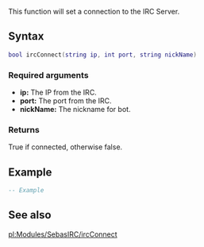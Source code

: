 This function will set a connection to the IRC Server.

Syntax
------

``` lua
bool ircConnect(string ip, int port, string nickName)
```

### Required arguments

-   **ip:** The IP from the IRC.
-   **port:** The port from the IRC.
-   **nickName:** The nickname for bot.

### Returns

True if connected, otherwise false.

Example
-------

``` lua
-- Example
```

See also
--------

[pl:Modules/SebasIRC/ircConnect](/docs/pl-modules/sebasirc/ircconnect.md "wikilink")
